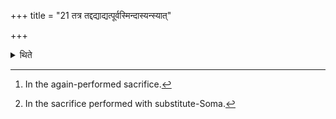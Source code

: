 +++
title = "21 तत्र तद्दद्याद्यत्पूर्वस्मिन्दास्यन्स्यात्"

+++

<details><summary>थिते</summary>

21. There[^1] one should give that which he was going to give in the previous sacrifice.[^2]   

[^1]: In the again-performed sacrifice.  

[^2]: In the sacrifice performed with substitute-Soma.   
</details>
